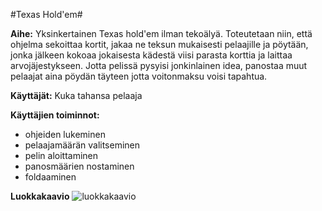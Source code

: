 
#Texas Hold'em#

**Aihe:** Yksinkertainen Texas hold'em ilman tekoälyä. Toteutetaan niin, että ohjelma sekoittaa kortit, jakaa ne teksun mukaisesti pelaajille ja pöytään, jonka jälkeen kokoaa jokaisesta kädestä viisi parasta korttia ja laittaa arvojäjestykseen. Jotta pelissä pysyisi jonkinlainen idea, panostaa muut pelaajat aina pöydän täyteen jotta voitonmaksu voisi tapahtua.

**Käyttäjät:** Kuka tahansa pelaaja

**Käyttäjien toiminnot:** 

- ohjeiden lukeminen
- pelaajamäärän valitseminen
- pelin aloittaminen
- panosmäärien nostaminen 
- foldaaminen



**Luokkakaavio**
![luokkakaavio](/dokumentaatio/luokkakaavio.png)


